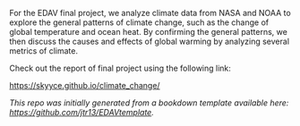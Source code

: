 For the EDAV final project, we analyze climate data from NASA and NOAA to explore the general patterns of climate change, such as the change of global temperature and ocean heat. By confirming the general patterns, we then discuss the causes and effects of global warming by analyzing several metrics of climate.

Check out the report of final project using the following link:

https://skyyce.github.io/climate_change/


*This repo was initially generated from a bookdown template available here:
https://github.com/jtr13/EDAVtemplate.*	
